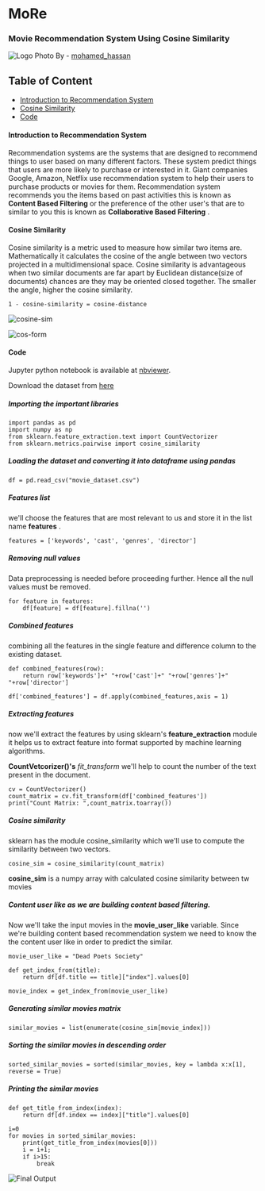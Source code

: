 # MoRe

### Movie Recommendation System Using Cosine Similarity

![Logo](https://cdn.pixabay.com/photo/2017/06/02/22/01/dog-2367414_1280.png)
Photo By - [mohamed_hassan](https://pixabay.com/users/mohamed_hassan-5229782/)

## Table of Content
- [Introduction to Recommendation System](#introduction-to-recommendation-system)
- [Cosine Similarity](#cosine-similarity)
- [Code](#code)

#### Introduction to Recommendation System
Recommendation systems are the systems that are designed to recommend things to user based on many different factors. These system predict things that users are more likely to purchase or interested in it. Giant companies Google, Amazon, Netflix use recommendation system to help their users to purchase products or movies for them. Recommendation system recommends you the items based on past activities this is known as __Content Based Filtering__ or the preference of the other user's that are to similar to you this is known as __Collaborative Based Filtering__ .

#### Cosine Similarity 
Cosine similarity is a metric used to measure how similar two items are. Mathematically it calculates the cosine of the angle between two vectors projected in a multidimensional space. Cosine similarity is advantageous when two similar documents are far apart by Euclidean distance(size of documents) chances are they may be oriented closed together. The smaller the angle, higher the cosine similarity.
```
1 - cosine-similarity = cosine-distance
```

![cosine-sim](https://github.com/garooda/Movie-Recommendation-Sysetm/blob/main/images/cosine%20sim%20%201.PNG)

![cos-form](https://bit.ly/33baNhZ)

#### Code
Jupyter python notebook is available at  [nbviewer](https://nbviewer.jupyter.org/github/garooda/Movie-Recommendation-Sysetm/blob/main/movie_recommendation_system.ipynb).

Download the dataset from [here](https://github.com/MahnoorJaved98/Movie-Recommendation-System/blob/main/movie_dataset.csv)

##### Importing the important libraries

```python3
import pandas as pd
import numpy as np
from sklearn.feature_extraction.text import CountVectorizer
from sklearn.metrics.pairwise import cosine_similarity
```
##### Loading the dataset and converting it into dataframe using pandas

```python3
df = pd.read_csv("movie_dataset.csv")
```

##### Features list 
we'll choose the features that are most relevant to us and store it in the list name __features__ .

```python3
features = ['keywords', 'cast', 'genres', 'director']
```

##### Removing null values
Data preprocessing is needed before proceeding further. Hence all the null values must be removed.

```python3
for feature in features:
    df[feature] = df[feature].fillna('')
```

##### Combined features 
combining all the features in the single feature and difference column to the existing dataset.

```python3
def combined_features(row):
    return row['keywords']+" "+row['cast']+" "+row['genres']+" "+row['director']

df['combined_features'] = df.apply(combined_features,axis = 1)
```

##### Extracting features

now we'll extract the features by using sklearn's __feature_extraction__ module it helps us to extract feature into format supported by machine learning algorithms. 

__CountVetcorizer()'s__  _*fit_transform*_ we'll help to count the number of the text present in the document.

```python3
cv = CountVectorizer()
count_matrix = cv.fit_transform(df['combined_features'])
print("Count Matrix: ",count_matrix.toarray())
```

##### Cosine similarity 
sklearn has the module cosine_similarity which we'll use to compute the similarity between two vectors.

```python3
cosine_sim = cosine_similarity(count_matrix)
```
__cosine_sim__ is a numpy array with calculated cosine similarity between tw movies

##### Content user like as we are building content based filtering. 
Now we'll take the input movies in the __movie_user_like__ variable. Since we're building content based recommendation system we need to know the the content user like in order to predict the similar.

```python3
movie_user_like = "Dead Poets Society"

def get_index_from(title):
    return df[df.title == title]["index"].values[0]

movie_index = get_index_from(movie_user_like)
```
##### Generating similar movies matrix

```python3
similar_movies = list(enumerate(cosine_sim[movie_index]))
```

##### Sorting the similar movies in descending order

```python3
sorted_similar_movies = sorted(similar_movies, key = lambda x:x[1], reverse = True)
```

##### Printing the similar movies

```python3
def get_title_from_index(index):
    return df[df.index == index]["title"].values[0]

i=0
for movies in sorted_similar_movies:
    print(get_title_from_index(movies[0]))
    i = i+1;
    if i>15:
        break
```

![Final Output](https://github.com/garooda/Movie-Recommendation-Sysetm/blob/main/images/output.PNG)
